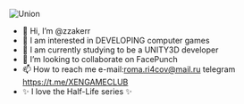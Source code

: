 ![Union](https://github.com/zzakerr/zzakerr/assets/158602295/a8b10357-d19a-4c37-8432-897b6d2fd36b)

- 👋 Hi, I’m @zzakerr
- 👀 I am interested in DEVELOPING computer games
- 🌱 I am currently studying to be a UNITY3D developer
- 💞️ I’m looking to collaborate on FacePunch
- 📫 How to reach me e-mail:roma.ri4cov@mail.ru telegram https://t.me/XENGAMECLUB
- ✨ I love the Half-Life series ✨
<!---
zzakerr/zzakerr is a ✨ special ✨ repository because its `README.md` (this file) appears on your GitHub profile.
You can click the Preview link to take a look at your changes.
--->
